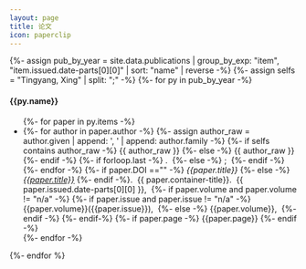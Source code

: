 ```yaml
---
layout: page
title: 论文
icon: paperclip
---
```


<!-- This page provides the sidebar links for mobile, where the sidebar is hidden -->
{%- assign pub_by_year = site.data.publications | group_by_exp: "item", "item.issued.date-parts[0][0]" | sort: "name" | reverse -%}
{%- assign selfs = "Tingyang, Xing" | split: ";" -%}
{%- for py in pub_by_year -%}
  <h4>{{py.name}}</h4>
  <ul>
  {%- for paper in py.items -%}
      <li>
      <!-- print authors -->
      {%- for author in paper.author -%}
        <!-- join author -->
        {%- assign author_raw = author.given | append: ', ' | append: author.family -%}
        {%- if selfs contains author_raw -%}
          <span class="author">{{ author_raw }}</span>
        {%- else -%}
          <span class="others">{{ author_raw }}</span>
        {%- endif -%}
        <!-- check if the last author -->
        {%- if forloop.last -%}
        .&nbsp;
        {%- else -%}
        ;&nbsp;
        {%- endif -%}
      {%- endfor -%}
      <!-- print title -->
      {%- if paper.DOI =="" -%}
        <i>{{paper.title}}</i>
      {%- else -%}
        <a href="https://doi.org/{{ paper.DOI }}" target="_blank"><i>{{paper.title}}</i></a>
      {%- endif -%}.&nbsp;
      <!-- title -->
      {{ paper.container-title}}.&nbsp;
      <!-- date -->
      {{ paper.issued.date-parts[0][0] }},&nbsp;
      <!-- volum and issue -->
      {%- if paper.volume and paper.volume != "n/a" -%}
        {%- if paper.issue and paper.issue != "n/a" -%}
          {{paper.volume}}({{paper.issue}}),&nbsp;
        {%- else -%}
          {{paper.volume}},&nbsp;
        {%- endif -%}
      {%- endif-%}
      <!-- pages -->
      {%- if paper.page -%}
        {{paper.page}}
      {%- endif -%}
    </li>
  {%- endfor -%}
  </ul>
{%- endfor %}